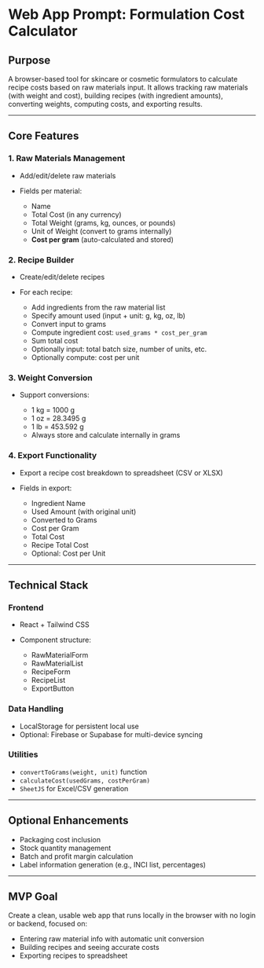 # Web App Prompt: Formulation Cost Calculator

## Purpose

A browser-based tool for skincare or cosmetic formulators to calculate recipe costs based on raw materials input. It allows tracking raw materials (with weight and cost), building recipes (with ingredient amounts), converting weights, computing costs, and exporting results.

---

## Core Features

### 1. Raw Materials Management

* Add/edit/delete raw materials
* Fields per material:

  * Name
  * Total Cost (in any currency)
  * Total Weight (grams, kg, ounces, or pounds)
  * Unit of Weight (convert to grams internally)
  * **Cost per gram** (auto-calculated and stored)

### 2. Recipe Builder

* Create/edit/delete recipes
* For each recipe:

  * Add ingredients from the raw material list
  * Specify amount used (input + unit: g, kg, oz, lb)
  * Convert input to grams
  * Compute ingredient cost: `used_grams * cost_per_gram`
  * Sum total cost
  * Optionally input: total batch size, number of units, etc.
  * Optionally compute: cost per unit

### 3. Weight Conversion

* Support conversions:

  * 1 kg = 1000 g
  * 1 oz = 28.3495 g
  * 1 lb = 453.592 g
  * Always store and calculate internally in grams

### 4. Export Functionality

* Export a recipe cost breakdown to spreadsheet (CSV or XLSX)
* Fields in export:

  * Ingredient Name
  * Used Amount (with original unit)
  * Converted to Grams
  * Cost per Gram
  * Total Cost
  * Recipe Total Cost
  * Optional: Cost per Unit

---

## Technical Stack

### Frontend

* React + Tailwind CSS
* Component structure:

  * RawMaterialForm
  * RawMaterialList
  * RecipeForm
  * RecipeList
  * ExportButton

### Data Handling

* LocalStorage for persistent local use
* Optional: Firebase or Supabase for multi-device syncing

### Utilities

* `convertToGrams(weight, unit)` function
* `calculateCost(usedGrams, costPerGram)`
* `SheetJS` for Excel/CSV generation

---

## Optional Enhancements

* Packaging cost inclusion
* Stock quantity management
* Batch and profit margin calculation
* Label information generation (e.g., INCI list, percentages)

---

## MVP Goal

Create a clean, usable web app that runs locally in the browser with no login or backend, focused on:

* Entering raw material info with automatic unit conversion
* Building recipes and seeing accurate costs
* Exporting recipes to spreadsheet
